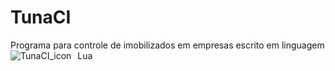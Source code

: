 # TunaCI
Programa para controle de imobilizados em empresas escrito em linguagem Lua
<img src="https://raw.githubusercontent.com/matheustomieiro/TunaCI/master/TunaCI_logo.png"
         alt="TunaCI_icon"
         style="float: left; margin-right: 10px;" />
